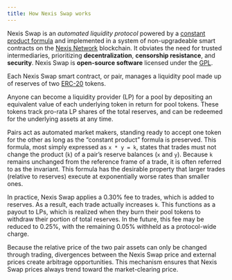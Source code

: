 ```yaml
---
title: How Nexis Swap works
---
```


<!-- ![](./images/anatomy.jpg) -->

Nexis Swap is an _automated liquidity protocol_ powered by a [constant product formula](../protocol-overview/glossary#constant-product-formula)
and implemented in a system of non-upgradeable smart contracts on the [Nexis Network](https://nexis.network/) blockchain.
It obviates the need for trusted intermediaries, prioritizing **decentralization**, **censorship resistance**,
and **security**. Nexis Swap is **open-source software** licensed under the
[GPL](https://en.wikipedia.org/wiki/GNU_General_Public_License).

Each Nexis Swap smart contract, or pair, manages a liquidity pool made up of reserves of two [ERC-20](https://eips.ethereum.org/EIPS/eip-20) tokens.

Anyone can become a liquidity provider (LP) for a pool by depositing an equivalent value of each underlying token in return for pool tokens. These tokens track pro-rata LP shares of the total reserves, and can be redeemed for the underlying assets at any time.

<!-- ![](./images/lp.jpg) -->

Pairs act as automated market makers, standing ready to accept one token for the other as long as the “constant product” formula is preserved. This formula, most simply expressed as `x * y = k`, states that trades must not change the product (`k`) of a pair’s reserve balances (`x` and `y`). Because `k` remains unchanged from the reference frame of a trade, it is often referred to as the invariant. This formula has the desirable property that larger trades (relative to reserves) execute at exponentially worse rates than smaller ones.

In practice, Nexis Swap applies a 0.30% fee to trades, which is added to reserves. As a result, each trade actually increases `k`. This functions as a payout to LPs, which is realized when they burn their pool tokens to withdraw their portion of total reserves. In the future, this fee may be reduced to 0.25%, with the remaining 0.05% withheld as a protocol-wide charge.

<!-- ![](./images/trade.jpg) -->

Because the relative price of the two pair assets can only be changed through trading, divergences between the Nexis Swap price and external prices create arbitrage opportunities. This mechanism ensures that Nexis Swap prices always trend toward the market-clearing price.

<!-- # Further reading

To see how token swaps work in practice, and to walk through the lifecycle of a swap, check out [Swaps](../core-concepts/swaps). Or, to see how liquidity pools work, see [Pools](../core-concepts/pools).

Ultimately, of course, the Nexis Swap protocol is just smart contract code running on Nexis Network. To understand how they work, head over to [Smart Contracts](../../reference/smart-contracts/factory). -->